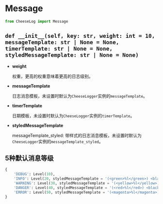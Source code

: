 # **Message**

```python
from CheeseLog import Message
```

## **`def __init__(self, key: str, weight: int = 10, messageTemplate: str | None = None, timerTemplate: str | None = None, styledMessageTemplate: str | None = None)`**

- **weight**

    权重，更高的权重意味着更高的日志级别。

- **messageTemplate**

    日志消息模板，未设置时默认为`CheeseLogger`实例的`messageTemplate`。

- **timerTemplate**

    日期模板，未设置时默认为`CheeseLogger`实例的`timerTemplate`。

- **styledMessageTemplate**

    messageTemplate_styled: 带样式的日志消息模板，未设置时默认为`CheeseLogger`实例的`messageTemplate_styled`。

## **5种默认消息等级**

```python
{
    'DEBUG': Level(10),
    'INFO': Level(20, styledMessageTemplate = '(<green>%l</green>) <black>%t</black> > %c'),
    'WARNING': Level(30, styledMessageTemplate = '(<yellow>%l</yellow>) <black>%t</black> > %c'),
    'DANGER': Level(40, styledMessageTemplate = '(<red>%l</red>) <black>%t</black> > %c'),
    'ERROR': Level(50, styledMessageTemplate = '(<magenta>%l</magenta>) <black>%t</black> > %c')
}
```
